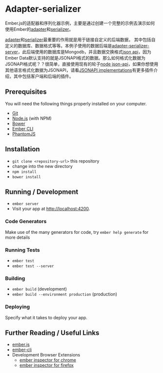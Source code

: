 # Adapter-serializer

Ember.js的适配器和序列化器示例，主要是通过创建一个完整的示例去演示如何使用Ember的[adapter](https://guides.emberjs.com/v2.5.0/models/customizing-adapters/)和[serializer](https://guides.emberjs.com/v2.5.0/models/customizing-serializers/)。

[adapter](https://guides.emberjs.com/v2.5.0/models/customizing-adapters/)和[serializer](https://guides.emberjs.com/v2.5.0/models/customizing-serializers/)最重要的作用就是用于链接自定义的后端数据，
其中包括自定义的数据库、数据格式等等。本例子使用的数据后端是[adapter-serializer-server]()，此后端使用的数据库是Mongodb，并且数据交换格式[json api](https://jsonapi.org)，因为Ember Data默认支持的就是JSONAPI格式的数据。那么如何格式化数据为JSONAPI格式呢？？很简单，直接使用现有的轮子[node json-api](https://github.com/ethanresnick/json-api)，如果你想使用其他语言格式化数据为JSONAPI，请看[JSONAPI implementations](http://jsonapi.org/implementations/)有更多插件介绍，其中包括客户端和后端的插件。

## Prerequisites

You will need the following things properly installed on your computer.

* [Git](http://git-scm.com/)
* [Node.js](http://nodejs.org/) (with NPM)
* [Bower](http://bower.io/)
* [Ember CLI](http://ember-cli.com/)
* [PhantomJS](http://phantomjs.org/)

## Installation

* `git clone <repository-url>` this repository
* change into the new directory
* `npm install`
* `bower install`

## Running / Development

* `ember server`
* Visit your app at [http://localhost:4200](http://localhost:4200).

### Code Generators

Make use of the many generators for code, try `ember help generate` for more details

### Running Tests

* `ember test`
* `ember test --server`

### Building

* `ember build` (development)
* `ember build --environment production` (production)

### Deploying

Specify what it takes to deploy your app.

## Further Reading / Useful Links

* [ember.js](http://emberjs.com/)
* [ember-cli](http://ember-cli.com/)
* Development Browser Extensions
  * [ember inspector for chrome](https://chrome.google.com/webstore/detail/ember-inspector/bmdblncegkenkacieihfhpjfppoconhi)
  * [ember inspector for firefox](https://addons.mozilla.org/en-US/firefox/addon/ember-inspector/)
